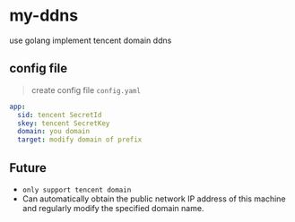# my-ddns
use golang implement tencent domain ddns 

## config file
> create config file `config.yaml`
```yaml
app:
  sid: tencent SecretId
  skey: tencent SecretKey
  domain: you domain
  target: modify domain of prefix
```

## Future
- `only support tencent domain`
- Can automatically obtain the public network IP address of this machine and regularly modify the specified domain name.